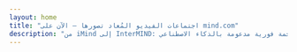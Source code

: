 ```yaml
---
layout: home
title: "اجتماعات الفيديو المُعاد تصورها — الآن على mind.com"
description: "من iMind إلى InterMIND: مكالمات فيديو تعتمد على الصوت مع ترجمة فورية مدعومة بالذكاء الاصطناعي."
---
```


<HeroSection
  title="اجتماعات الفيديو المُعاد تصورها <br>— الآن على **mind.com**"
  text="من iMind إلى InterMIND: مكالمات فيديو تعتمد على الصوت مع ترجمة الكلام المباشر.">
<NavButton buttonLabel="اعرف المزيد" buttonClass="brand" to="/" />
<NavButton buttonLabel="المساعد" buttonClass="alt" to="/chat" />
</HeroSection>

<br>
<VideoPlayer src="/promo/demo-en-mx.mp4" />
